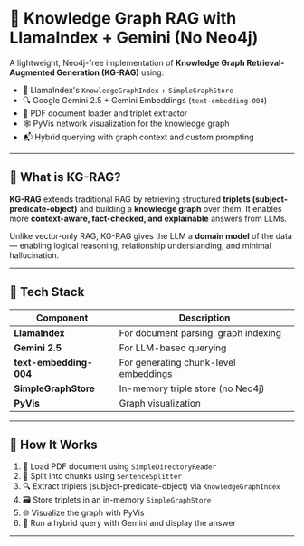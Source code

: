# 🧠 Knowledge Graph RAG with LlamaIndex + Gemini (No Neo4j)

A lightweight, Neo4j-free implementation of **Knowledge Graph Retrieval-Augmented Generation (KG-RAG)** using:
- 🧾 LlamaIndex's `KnowledgeGraphIndex` + `SimpleGraphStore`
- 🔍 Google Gemini 2.5 + Gemini Embeddings (`text-embedding-004`)
- 📄 PDF document loader and triplet extractor
- 🕸 PyVis network visualization for the knowledge graph 
- 📬 Hybrid querying with graph context and custom prompting

---

## 📘 What is KG-RAG?

**KG-RAG** extends traditional RAG by retrieving structured **triplets (subject-predicate-object)** and building a **knowledge graph** over them. It enables more **context-aware, fact-checked, and explainable** answers from LLMs.

Unlike vector-only RAG, KG-RAG gives the LLM a **domain model** of the data — enabling logical reasoning, relationship understanding, and minimal hallucination.

---

## 🧰 Tech Stack

| Component        | Description                              |
|------------------|------------------------------------------|
| **LlamaIndex**   | For document parsing, graph indexing     |
| **Gemini 2.5**   | For LLM-based querying                   |
| **text-embedding-004** | For generating chunk-level embeddings |
| **SimpleGraphStore** | In-memory triple store (no Neo4j)      |
| **PyVis**        | Graph visualization                      |

---

## 🚀 How It Works

1. 📄 Load PDF document using `SimpleDirectoryReader`
2. 🧠 Split into chunks using `SentenceSplitter`
3. 🔍 Extract triplets (subject-predicate-object) via `KnowledgeGraphIndex`
4. 🗃️ Store triplets in an in-memory `SimpleGraphStore`
5. 🌐 Visualize the graph with PyVis 
6. 💬 Run a hybrid query with Gemini and display the answer

---